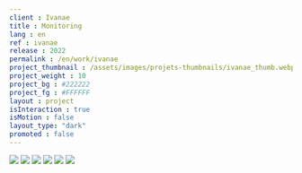 ```yaml
---
client : Ivanae
title : Monitoring
lang : en
ref : ivanae
release : 2022
permalink : /en/work/ivanae
project_thumbnail : /assets/images/projets-thumbnails/ivanae_thumb.webp
project_weight : 10
project_bg : #222222
project_fg : #FFFFFF
layout : project
isInteraction : true
isMotion : false
layout_type: "dark"
promoted : false
---
```


![](/assets/images/projets/ivanae-2.webp)
![](/assets/images/projets/ivanae-3.webp)
![](/assets/images/projets/ivanae-4.webp)
![](/assets/images/projets/ivanae-5.webp)
![](/assets/images/projets/ivanae-6.webp)
![](/assets/images/projets/ivanae-7.webp)